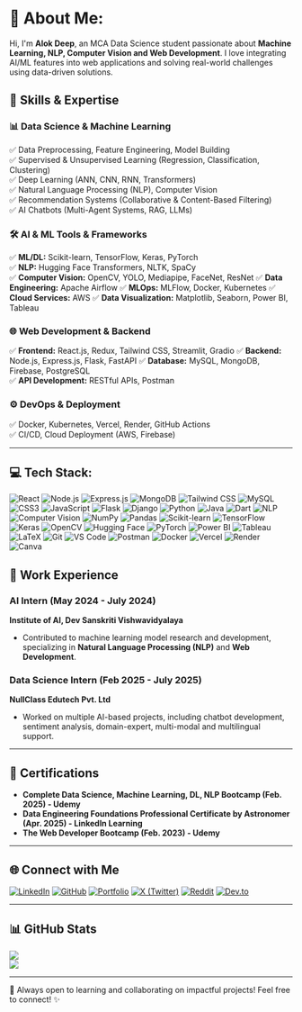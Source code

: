 # 💫 About Me:
Hi, I'm **Alok Deep**, an MCA Data Science student passionate about **Machine Learning, NLP, Computer Vision and Web Development**. I love integrating AI/ML features into web applications and solving real-world challenges using data-driven solutions.

## 🚀 Skills & Expertise  

### **📊 Data Science & Machine Learning**  
✅ Data Preprocessing, Feature Engineering, Model Building  
✅ Supervised & Unsupervised Learning (Regression, Classification, Clustering)  
✅ Deep Learning (ANN, CNN, RNN, Transformers)  
✅ Natural Language Processing (NLP), Computer Vision  
✅ Recommendation Systems (Collaborative & Content-Based Filtering)  
✅ AI Chatbots (Multi-Agent Systems, RAG, LLMs)

### **🛠️ AI & ML Tools & Frameworks**  
✅ **ML/DL:** Scikit-learn, TensorFlow, Keras, PyTorch  
✅ **NLP:** Hugging Face Transformers, NLTK, SpaCy  
✅ **Computer Vision:** OpenCV, YOLO, Mediapipe, FaceNet, ResNet
✅ **Data Engineering:** Apache Airflow
✅ **MLOps:** MLFlow, Docker, Kubernetes 
✅ **Cloud Services:** AWS
✅ **Data Visualization:** Matplotlib, Seaborn, Power BI, Tableau  

### **🌐 Web Development & Backend**  
✅ **Frontend:** React.js, Redux, Tailwind CSS, Streamlit, Gradio
✅ **Backend:** Node.js, Express.js, Flask, FastAPI
✅ **Database:** MySQL, MongoDB, Firebase, PostgreSQL  
✅ **API Development:** RESTful APIs, Postman  

### **⚙️ DevOps & Deployment**  
✅ Docker, Kubernetes, Vercel, Render, GitHub Actions  
✅ CI/CD, Cloud Deployment (AWS, Firebase)  

---
## 💻 Tech Stack:
![React](https://img.shields.io/badge/React-%2361DAFB.svg?style=for-the-badge&logo=react&logoColor=white) 
![Node.js](https://img.shields.io/badge/Node.js-%236DA55F.svg?style=for-the-badge&logo=node.js&logoColor=white) 
![Express.js](https://img.shields.io/badge/Express.js-%23000000.svg?style=for-the-badge&logo=express&logoColor=white) 
![MongoDB](https://img.shields.io/badge/MongoDB-%234ea94b.svg?style=for-the-badge&logo=mongodb&logoColor=white) 
![Tailwind CSS](https://img.shields.io/badge/TailwindCSS-%2338B2AC.svg?style=for-the-badge&logo=tailwind-css&logoColor=white) 
![MySQL](https://img.shields.io/badge/MySQL-%234479A1.svg?style=for-the-badge&logo=mysql&logoColor=white) 
![CSS3](https://img.shields.io/badge/CSS3-%231572B6.svg?style=for-the-badge&logo=css3&logoColor=white) 
![JavaScript](https://img.shields.io/badge/JavaScript-%23F7DF1E.svg?style=for-the-badge&logo=javascript&logoColor=black) 
![Flask](https://img.shields.io/badge/Flask-%23000000.svg?style=for-the-badge&logo=flask&logoColor=white) 
![Django](https://img.shields.io/badge/Django-%23092E20.svg?style=for-the-badge&logo=django&logoColor=white) 
![Python](https://img.shields.io/badge/Python-%233776AB.svg?style=for-the-badge&logo=python&logoColor=white) 
![Java](https://img.shields.io/badge/Java-%23ED8B00.svg?style=for-the-badge&logo=openjdk&logoColor=white) 
![Dart](https://img.shields.io/badge/Dart-%230175C2.svg?style=for-the-badge&logo=dart&logoColor=white) 
![NLP](https://img.shields.io/badge/NLP-%23FF6F00.svg?style=for-the-badge&logo=nlp&logoColor=white) 
![Computer Vision](https://img.shields.io/badge/Computer%20Vision-%234285F4.svg?style=for-the-badge&logo=opencv&logoColor=white) 
![NumPy](https://img.shields.io/badge/NumPy-%23013243.svg?style=for-the-badge&logo=numpy&logoColor=white) 
![Pandas](https://img.shields.io/badge/Pandas-%23150458.svg?style=for-the-badge&logo=pandas&logoColor=white) 
![Scikit-learn](https://img.shields.io/badge/Scikit--learn-%23F7931E.svg?style=for-the-badge&logo=scikit-learn&logoColor=white) 
![TensorFlow](https://img.shields.io/badge/TensorFlow-%23FF6F00.svg?style=for-the-badge&logo=tensorflow&logoColor=white) 
![Keras](https://img.shields.io/badge/Keras-%23D00000.svg?style=for-the-badge&logo=keras&logoColor=white) 
![OpenCV](https://img.shields.io/badge/OpenCV-%235C3EE8.svg?style=for-the-badge&logo=opencv&logoColor=white) 
![Hugging Face](https://img.shields.io/badge/Hugging%20Face-%23FFAE33.svg?style=for-the-badge&logo=huggingface&logoColor=white) 
![PyTorch](https://img.shields.io/badge/PyTorch-%23EE4C2C.svg?style=for-the-badge&logo=pytorch&logoColor=white) 
![Power BI](https://img.shields.io/badge/Power%20BI-%23F2C811.svg?style=for-the-badge&logo=powerbi&logoColor=black) 
![Tableau](https://img.shields.io/badge/Tableau-%23E97627.svg?style=for-the-badge&logo=tableau&logoColor=white) 
![LaTeX](https://img.shields.io/badge/LaTeX-%23008080.svg?style=for-the-badge&logo=latex&logoColor=white) 
![Git](https://img.shields.io/badge/Git-%23F05033.svg?style=for-the-badge&logo=git&logoColor=white) 
![VS Code](https://img.shields.io/badge/VS%20Code-%23007ACC.svg?style=for-the-badge&logo=visual-studio-code&logoColor=white) 
![Postman](https://img.shields.io/badge/Postman-%23FF6C37.svg?style=for-the-badge&logo=postman&logoColor=white) 
![Docker](https://img.shields.io/badge/Docker-%230db7ed.svg?style=for-the-badge&logo=docker&logoColor=white) 
![Vercel](https://img.shields.io/badge/Vercel-%23000000.svg?style=for-the-badge&logo=vercel&logoColor=white) 
![Render](https://img.shields.io/badge/Render-%2346E3B7.svg?style=for-the-badge&logo=render&logoColor=white) 
![Canva](https://img.shields.io/badge/Canva-%2300C4CC.svg?style=for-the-badge&logo=canva&logoColor=white) 


## 🏢 Work Experience

### **AI Intern (May 2024 - July 2024)**  
**Institute of AI, Dev Sanskriti Vishwavidyalaya**  
- Contributed to machine learning model research and development, specializing in **Natural Language Processing (NLP)** and **Web Development**.

### **Data Science Intern (Feb 2025 - July 2025)**  
**NullClass Edutech Pvt. Ltd**  
- Worked on multiple AI-based projects, including chatbot development, sentiment analysis, domain-expert, multi-modal and multilingual support.

---

## 📜 Certifications
- **Complete Data Science, Machine Learning, DL, NLP Bootcamp (Feb. 2025) - Udemy**
- **Data Engineering Foundations Professional Certificate by Astronomer (Apr. 2025) - LinkedIn Learning**  
- **The Web Developer Bootcamp (Feb. 2023) - Udemy**

---

## 🌐 Connect with Me

[![LinkedIn](https://img.shields.io/badge/LinkedIn-%230077B5.svg?logo=linkedin&logoColor=white)](https://linkedin.com/in/ai-with-alok-deep)  [![GitHub](https://img.shields.io/badge/GitHub-%23121011.svg?logo=github&logoColor=white)](https://github.com/AlokTheDataGuy)  [![Portfolio](https://img.shields.io/badge/Portfolio-%23121011.svg?logo=netlify&logoColor=white)](https://lazylad99.netlify.app/)  [![X (Twitter)](https://img.shields.io/badge/X-%23121011.svg?logo=twitter&logoColor=white)](https://twitter.com/lazy_lad99)  [![Reddit](https://img.shields.io/badge/Reddit-%23FF4500.svg?logo=reddit&logoColor=white)](https://www.reddit.com/user/Big_Forever7919)  [![Dev.to](https://img.shields.io/badge/Dev.to-%23000000.svg?logo=dev.to&logoColor=white)](https://dev.to/thedataguy)  


---

## 📊 GitHub Stats
![](https://github-readme-stats.vercel.app/api?username=AlokTheDataGuy&show_icons=true&theme=radical)  
![](https://github-readme-streak-stats.herokuapp.com/?user=AlokTheDataGuy&theme=radical)  

---

🚀 Always open to learning and collaborating on impactful projects! Feel free to connect! ✨

